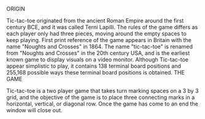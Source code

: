 ORIGIN
 
Tic-tac-toe originated from the ancient Roman Empire around the first century BCE, and it was called Terni Lapilli. The rules of the game differs as each player only had three pieces, moving around the empty spaces to keep playing. First print reference of the game appears in Britain with the name "Noughts and Crosses" in 1864. The name "tic-tac-toe" is renamed from "Noughts and Crosses" in the 20th century USA, and is the earliest known game to display visuals on a video monitor. Although Tic-tac-toe appear simplistic to play, it contains 138 terminal board positions and 255,168 possible ways these terminal board positions is obtained. 
THE GAME
 
Tic-tac-toe is a two player game that takes turn marking spaces on a 3 by 3 grid, and the objective of the game is to place three connecting marks in a horizontal, vertical, or diagonal row. Once the game has come to an end the window will close out.
